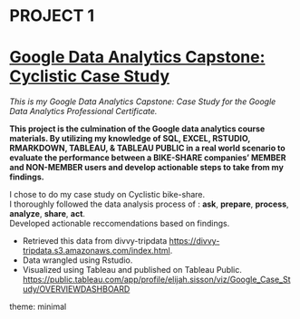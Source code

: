 # PROJECT 1

# [Google Data Analytics Capstone: Cyclistic Case Study](https://rpubs.com/ElijahS/993018)
 
 _This is my Google Data Analytics Capstone: Case Study for the Google Data Analytics Professional Certificate._  
 
 __This project is the culmination of the Google data analytics course materials. By utilizing my knowledge of SQL, EXCEL, RSTUDIO, RMARKDOWN, TABLEAU, & TABLEAU PUBLIC in a real world scenario to evaluate the performance between a BIKE-SHARE companies’ MEMBER and NON-MEMBER users and develop actionable steps to take from my findings.__

I chose to do my case study on Cyclistic bike-share.  
I thoroughly followed the data analysis process of : __ask__, __prepare__, __process__, __analyze__, __share__, __act__.  
Developed actionable reccomendations based on findings.

* Retrieved this data from divvy-tripdata https://divvy-tripdata.s3.amazonaws.com/index.html.  
* Data wrangled using Rstudio.  
* Visualized using Tableau and published on Tableau Public. https://public.tableau.com/app/profile/elijah.sisson/viz/Google_Case_Study/OVERVIEWDASHBOARD  

theme: minimal
